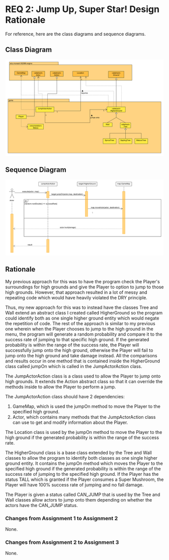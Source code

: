 # REQ 2: Jump Up, Super Star! Design Rationale

For reference, here are the class diagrams and sequence diagrams.

## Class Diagram

![req2 class diagram](./REQ2_class.png "REQ2 Class Diagram")

## Sequence Diagram

![req2 sequence diagram](./REQ2_sequence.png "REQ2 Sequence Diagram")

## Rationale

My previous approach for this was to have the program check the Player's surroundings for high grounds
and give the Player to option to jump to those high grounds. However, that approach resulted in a lot
of messy and repeating code which would have heavily violated the DRY principle. 

Thus, my new approach for this was to instead have the classes Tree and Wall extend an abstract class I 
created called HigherGround so the program could identify both as one single higher ground entity
which would negate the repetition of code. The rest of the approach is similar to my previous one 
wherein when the Player chooses to jump to the high ground in the menu, the program will generate
a random probability and compare it to the success rate of jumping to that specific high ground. If
the generated probability is within the range of the success rate, the Player will successfully jump
onto the high ground, otherwise the Player will fail to jump onto the high ground and take damage
instead. All the comparisons and results occur in one method that is contained inside the HigherGround 
class called jumpOn which is called in the JumpActorAction class.
  
The JumpActorAction class is a class used to allow the Player to jump onto
high grounds. It extends the Action abstract class so that it can override 
the methods inside to allow the Player to perform a jump.
  
The JumpActorAction class should have 2 dependencies:  
1. GameMap, which is used the jumpOn method to move the Player to the specified
high ground.
2. Actor, which contains many methods that the JumpActorAction class can use to get and modify 
information about the Player.

The Location class is used by the jumpOn method to move the Player to the high ground if
the generated probability is within the range of the success rate.

The HigherGround class is a base class extended by the Tree and Wall classes to allow the program to
identify both classes as one single higher ground entity. It contains the jumpOn method which
moves the Player to the specified high ground if the generated probability is within the range 
of the success rate of jumping to the specified high ground. If the Player has the status TALL
which is granted if the Player consumes a Super Mushroom, the Player will have 100% success rate
of jumping and no fall damage.

The Player is given a status called CAN_JUMP that is used by the Tree and Wall classes allow
actors to jump onto them depending on whether the actors have the CAN_JUMP status.

### Changes from Assignment 1 to Assignment 2
None.

### Changes from Assignment 2 to Assignment 3
None.
